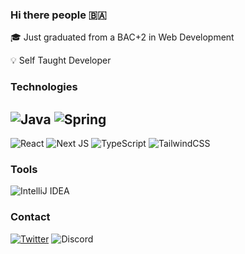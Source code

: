 ### Hi there people 🇧🇦

🎓 Just graduated from a BAC+2 in Web Development

💡 Self Taught Developer


### Technologies

![Java](https://img.shields.io/badge/java-%23ED8B00.svg?style=for-the-badge&logo=java&logoColor=white)
![Spring](https://img.shields.io/badge/spring-%236DB33F.svg?style=for-the-badge&logo=spring&logoColor=white)
---
![React](https://img.shields.io/badge/react-%2320232a.svg?style=for-the-badge&logo=react&logoColor=%2361DAFB)
![Next JS](https://img.shields.io/badge/Next-black?style=for-the-badge&logo=next.js&logoColor=white)
![TypeScript](https://img.shields.io/badge/typescript-%23007ACC.svg?style=for-the-badge&logo=typescript&logoColor=white)
![TailwindCSS](https://img.shields.io/badge/tailwindcss-%2338B2AC.svg?style=for-the-badge&logo=tailwind-css&logoColor=white)


### Tools

![IntelliJ IDEA](https://img.shields.io/badge/IntelliJIDEA-000000.svg?style=for-the-badge&logo=intellij-idea&logoColor=white)

### Contact
<a href="https://twitter.com/NextSap_">![Twitter](https://img.shields.io/badge/Twitter-%231DA1F2.svg?style=for-the-badge&logo=Twitter&logoColor=white)</a>
<a title="NextSap#1751">![Discord](https://img.shields.io/badge/Discord-%235865F2.svg?style=for-the-badge&logo=discord&logoColor=white)</a>
